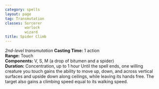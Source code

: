 ```yaml
---
category: spells
layout: page
tag: Transmutation
classes: Sorcerer
         warlock
         wizard
title: Spider Climb 
---
```

_2nd-level transmutation_ 
**Casting Time:** 1 action    
**Range:** Touch    
**Components:** V, S, M (a drop of bitumen and a spider)   
**Duration:** Concentration, up to 1 hour 
Until the spell ends, one willing creature you touch gains the ability to move up, down, and across vertical surfaces and upside down along ceilings, while leaving its hands free. The target also gains a climbing speed equal to its walking speed. 